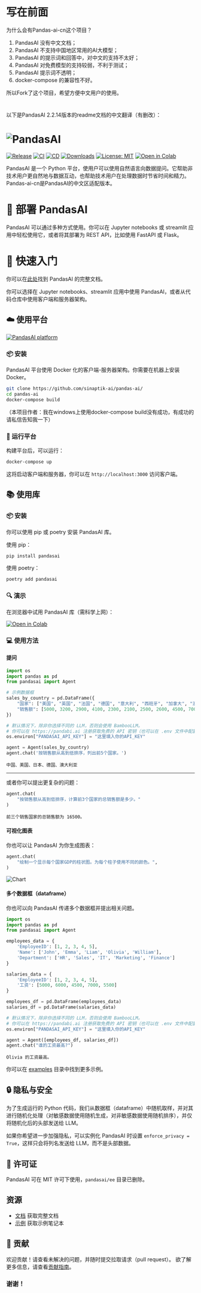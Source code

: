 # 写在前面
为什么会有Pandas-ai-cn这个项目？
1. PandasAI 没有中文文档；
2. PandasAI 不支持中国地区常用的AI大模型；
3. PandasAI 的提示词和回答中，对中文的支持不太好；
4. PandasAI 对免费模型的支持较弱，不利于测试；
5. PandasAI 提示词不透明；
6. docker-compose 的兼容性不好。

所以Fork了这个项目，希望方便中文用户的使用。

# 

以下是PandasAI 2.2.14版本的readme文档的中文翻译（有删改）：

# ![PandasAI](assets/logo.png)

[![Release](https://img.shields.io/pypi/v/pandasai?label=Release&style=flat-square)](https://pypi.org/project/pandasai/)
[![CI](https://github.com/gventuri/pandas-ai/actions/workflows/ci.yml/badge.svg)](https://github.com/gventuri/pandas-ai/actions/workflows/ci.yml/badge.svg)
[![CD](https://github.com/gventuri/pandas-ai/actions/workflows/cd.yml/badge.svg)](https://github.com/gventuri/pandas-ai/actions/workflows/cd.yml/badge.svg)
[![Downloads](https://static.pepy.tech/badge/pandasai)](https://pepy.tech/project/pandasai) [![License: MIT](https://img.shields.io/badge/License-MIT-yellow.svg)](https://opensource.org/licenses/MIT)
[![Open in Colab](https://colab.research.google.com/assets/colab-badge.svg)](https://colab.research.google.com/drive/1ZnO-njhL7TBOYPZaqvMvGtsjckZKrv2E?usp=sharing)

PandasAI 是一个 Python 平台，使用户可以使用自然语言向数据提问。它帮助非技术用户更自然地与数据互动，也帮助技术用户在处理数据时节省时间和精力。Pandas-ai-cn是PandasAI的中文区适配版本。

# 🚀 部署 PandasAI

PandasAI 可以通过多种方式使用。你可以在 Jupyter notebooks 或 streamlit 应用中轻松使用它，或者将其部署为 REST API，比如使用 FastAPI 或 Flask。

# 🔧 快速入门

你可以在[此处](https://pandas-ai.readthedocs.io/en/latest/)找到 PandasAI 的完整文档。

你可以选择在 Jupyter notebooks、streamlit 应用中使用 PandasAI，或者从代码仓库中使用客户端和服务器架构。

## ☁️ 使用平台

[![PandasAI platform](assets/demo.gif?raw=true)](https://www.youtube.com/watch?v=kh61wEy9GYM)

### 📦 安装

PandasAI 平台使用 Docker 化的客户端-服务器架构。你需要在机器上安装 Docker。

```bash
git clone https://github.com/sinaptik-ai/pandas-ai/
cd pandas-ai
docker-compose build
```
（本项目作者：我在windows上使用docker-compose build没有成功，有成功的请私信告知我一下）

### 🚀 运行平台

构建平台后，可以运行：

```bash
docker-compose up
```

这将启动客户端和服务器，你可以在 `http://localhost:3000` 访问客户端。

## 📚 使用库

### 📦 安装

你可以使用 pip 或 poetry 安装 PandasAI 库。

使用 pip：

```bash
pip install pandasai
```

使用 poetry：

```bash
poetry add pandasai
```

### 🔍 演示

在浏览器中试用 PandasAI 库（需科学上网）：

[![Open in Colab](https://colab.research.google.com/assets/colab-badge.svg)](https://colab.research.google.com/drive/1ZnO-njhL7TBOYPZaqvMvGtsjckZKrv2E?usp=sharing)

### 💻 使用方法

#### 提问

```python
import os
import pandas as pd
from pandasai import Agent

# 示例数据框
sales_by_country = pd.DataFrame({
    "国家": ["美国", "英国", "法国", "德国", "意大利", "西班牙", "加拿大", "澳大利亚", "日本", "中国"],
    "销售额": [5000, 3200, 2900, 4100, 2300, 2100, 2500, 2600, 4500, 7000]
})

# 默认情况下，除非你选择不同的 LLM，否则会使用 BambooLLM。
# 你可以在 https://pandabi.ai 注册获取免费的 API 密钥（也可以在 .env 文件中配置）
os.environ["PANDASAI_API_KEY"] = "这里填入你的API_KEY"

agent = Agent(sales_by_country)
agent.chat('按销售额从高到低排序，列出前5个国家。')
```

```
中国、美国、日本、德国、澳大利亚
```

---

或者你可以提出更复杂的问题：

```python
agent.chat(
    "按销售额从高到低排序，计算前3个国家的总销售额是多少。"
)
```

```
前三个销售国家的总销售额为 16500。
```

#### 可视化图表

你也可以让 PandasAI 为你生成图表：

```python
agent.chat(
    "绘制一个显示每个国家GDP的柱状图。为每个柱子使用不同的颜色。",
)
```

![Chart](assets/histogram-chart.png?raw=true)

#### 多个数据框（dataframe）

你也可以向 PandasAI 传递多个数据框并提出相关问题。

```python
import os
import pandas as pd
from pandasai import Agent

employees_data = {
    'EmployeeID': [1, 2, 3, 4, 5],
    'Name': ['John', 'Emma', 'Liam', 'Olivia', 'William'],
    'Department': ['HR', 'Sales', 'IT', 'Marketing', 'Finance']
}

salaries_data = {
    'EmployeeID': [1, 2, 3, 4, 5],
    '工资': [5000, 6000, 4500, 7000, 5500]
}

employees_df = pd.DataFrame(employees_data)
salaries_df = pd.DataFrame(salaries_data)

# 默认情况下，除非你选择不同的 LLM，否则会使用 BambooLLM。
# 你可以在 https://pandabi.ai 注册获取免费的 API 密钥（也可以在 .env 文件中配置）
os.environ["PANDASAI_API_KEY"] = "这里填入你的API_KEY"

agent = Agent([employees_df, salaries_df])
agent.chat("谁的工资最高?")
```

```
Olivia 的工资最高。
```

你可以在 [examples](examples) 目录中找到更多示例。

## 🔒 隐私与安全

为了生成运行的 Python 代码，我们从数据框（dataframe）中随机取样，并对其进行随机化处理（对敏感数据使用随机生成，对非敏感数据使用随机排序），并仅将随机化后的头部发送给 LLM。

如果你希望进一步加强隐私，可以实例化 PandasAI 时设置 `enforce_privacy = True`，这样只会将列名发送给 LLM，而不是头部数据。

## 📜 许可证

PandasAI 可在 MIT 许可下使用，`pandasai/ee` 目录已删除。

## 资源

- [文档](https://pandas-ai.readthedocs.io/en/latest/) 获取完整文档
- [示例](examples) 获取示例笔记本

## 🤝 贡献

欢迎贡献！请查看未解决的问题，并随时提交拉取请求（pull request）。
欲了解更多信息，请查看[贡献指南](CONTRIBUTING.md)。

### 谢谢！
